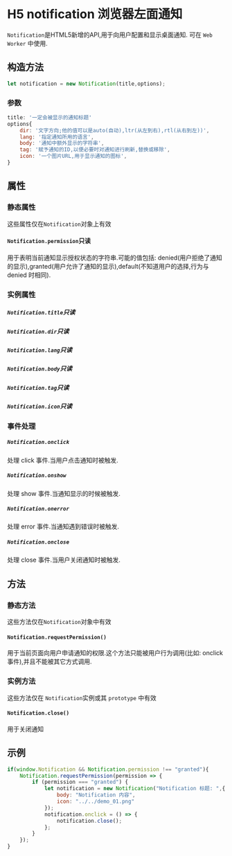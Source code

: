 # H5 notification 浏览器左面通知
`Notification`是HTML5新增的API,用于向用户配置和显示桌面通知. 可在 `Web Worker` 中使用.

## 构造方法
```js
let notification = new Notification(title,options);
```
### 参数
```js
title: '一定会被显示的通知标题'
options{
    dir: '文字方向;他的值可以是auto(自动),ltr(从左到右),rtl(从右到左))',
    lang: '指定通知所用的语言',
    body: '通知中额外显示的字符串',
    tag: '赋予通知的ID,以便必要时对通知进行刷新,替换或移除',
    icon: '一个图片URL,用于显示通知的图标',
}
```

## 属性
### 静态属性
这些属性仅在`Notification`对象上有效
#### `Notification.permission`只读
用于表明当前通知显示授权状态的字符串.可能的值包括: denied(用户拒绝了通知的显示),granted(用户允许了通知的显示),default(不知道用户的选择,行为与 denied 时相同).
### 实例属性
##### `Notification.title`只读 
##### `Notification.dir`只读 
##### `Notification.lang`只读 
##### `Notification.body`只读 
##### `Notification.tag`只读 
##### `Notification.icon`只读

### 事件处理

##### `Notification.onclick`
处理 click 事件.当用户点击通知时被触发.
##### `Notification.onshow`
处理 show 事件.当通知显示的时候被触发.
##### `Notification.onerror`
处理 error 事件.当通知遇到错误时被触发.
##### `Notification.onclose`
处理 close 事件.当用户关闭通知时被触发.

## 方法

### 静态方法
这些方法仅在`Notification`对象中有效
#### `Notification.requestPermission()`
用于当前页面向用户申请通知的权限.这个方法只能被用户行为调用(比如: onclick事件),并且不能被其它方式调用.
### 实例方法
这些方法仅在 `Notification`实例或其 `prototype` 中有效
#### `Notification.close()`
用于关闭通知

## 示例
```js
if(window.Notification && Notification.permission !== "granted"){
    Notification.requestPermission(permission => {
        if (permission === "granted") {
            let notification = new Notification("Notification 标题: ",{
                body: "Notification 内容",
                icon: "../../demo_01.png"
            });
            notification.onclick = () => {
                notification.close();
            };
        }
    });
}
```



